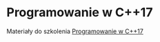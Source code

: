 # Programowanie w C++17

Materiały do szkolenia [Programowanie w C++17](https://www.infotraining.pl/szkolenie/c-plus-plus/cpp17)